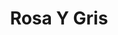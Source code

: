 ---
title: "Rosa Y Gris"
url: /santa-cruz-de-la-sierra/rosa-y-gris-avenida-busch/
shop: Kleidung
---